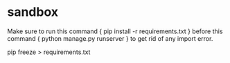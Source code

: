 # sandbox

Make sure to run this command { pip install -r requirements.txt } before this command { python manage.py runserver } to get rid of any import error.  

pip freeze > requirements.txt
